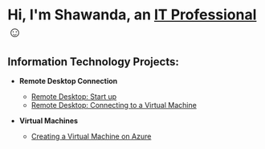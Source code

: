 <h1>Hi, I'm Shawanda, an <a href="https://linkedin.com/in/Shawanda">IT Professional</a>☺</h1>

<h2> Information Technology Projects:</h2>

- <b>Remote Desktop Connection </b>
  - [Remote Desktop: Start up](https://github.com/ladybug870/Remote-desktop-startup)
  - [Remote Desktop: Connecting to a Virtual Machine](https://github.com/ladybug870/RD-virtual-machine)
 
- <b>Virtual Machines</b>
  - [Creating a Virtual Machine on Azure](https://github.com/ladybug870/create-VM)
 



[linkedin]: https://linkedin.com/in/
<!--
**Ladybug870/ladybug870** is a ✨ _special_ ✨ repository because its `README.md` (this file) appears on your GitHub profile.

Here are some ideas to get you started:

- 🔭 I’m currently working on ...
- 🌱 I’m currently learning ...
- 👯 I’m looking to collaborate on ...
- 🤔 I’m looking for help with ...
- 💬 Ask me about ...
- 📫 How to reach me: ...
- 😄 Pronouns: ...
- ⚡ Fun fact: ...
-->
